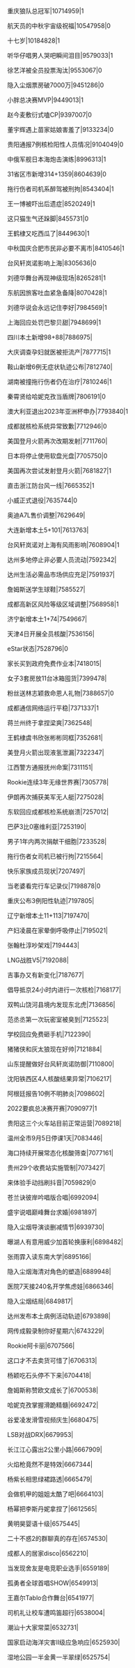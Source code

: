 重庆狼队总冠军|10714959|1

航天员的中秋宇宙级祝福|10547958|0

十七岁|10184828|1

听华仔唱男人哭吧瞬间泪目|9579033|1

徐艺洋被全员投票淘汰|9553067|0

隐入尘烟票房破7000万|9451286|0

小胖总决赛MVP|9449013|1

赵今麦敷衍式嗑CP|9397007|0

董宇辉遇上苗家姑娘害羞了|9133234|0

贵阳通报7例核检阳性人员情况|9104049|0

中俄军舰日本海炮击演练|8996313|1

31省区市新增314+1359|8604639|0

拖行伤者司机系醉驾被刑拘|8543404|1

王一博被吓出后遗症|8520249|1

这只猫生气还跺脚|8455731|0

王鹤棣又吃西瓜了|8449630|1

中秋国庆合肥市民非必要不离市|8410546|1

台风轩岚诺影响上海|8305636|0

刘德华舞台再现神级现场|8265281|1

东航因旅客吐血紧急备降|8070428|1

刘德华说会永远记住李好|7984569|1

上海回应处罚巴黎贝甜|7948699|1

四川本土新增98+88|7886975|

大庆调查孕妇就医被拒流产|7877715|1

鞍山新增6例无症状轨迹公布|7812740|

湖南被撞拖行伤者仍在治疗|7810246|1

秦霄贤给哈妮克孜当盾牌|7806191|0

澳大利亚退出2023年亚洲杯申办|7793840|1

成都就核检系统异常致歉|7712946|0

美国登月火箭再次改期发射|7711760|

日本将停止使用软盘光盘|7705750|0

美国再次尝试发射登月火箭|7681827|1

直击浙江防台风一线|7665352|1

小威正式退役|7635744|0

奥迪A7L售价调整|7629649|

大连新增本土5+101|7613763|

台风轩岚诺对上海有风雨影响|7608904|1

达州多地停止非必要人员流动|7592342|

达州生活必需品市场供应充足|7591937|

詹姆斯送学生球鞋|7585527|

成都高新区风险等级区域调整|7568958|1

济宁新增本土1+74|7549667|

天津4日开展全员核酸|7536156|

eStar状态|7528796|0

家长买到政府免费作业本|7418015|

女子3套房放11台冰箱囤货|7399478|

粉丝送林志颖救命恩人礼物|7388657|0

成都通信网络运行平稳|7371337|1

蒋兰州终于拿捏梁爽|7362548|

王鹤棣虞书欣张彬彬同框|7352681|

美登月火箭出现液氢泄漏|7322347|

江西警方通报抚州命案|7311151|

Rookie连续3年无缘世界赛|7305778|

伊朗再次捕获美军无人艇|7275028|

东软回应成都核检系统崩溃|7257012|

巴萨3比0塞维利亚|7253190|

男子1年内两次捐献干细胞|7233528|

拖行伤者女司机已被行拘|7215564|

快乐家族成员现状|7207497|

当老婆看完行车记录仪|7198878|0

重庆公布3例阳性轨迹|7197805|

辽宁新增本土11+113|7197470|

产妇凌晨在家晕倒呼吸停止|7195021|

张翰杜淳吵架戏|7194443|

LNG战胜V5|7192088|

吉事办又有新变化|7187677|

倡导抵京24小时内进行一次核检|7168177|

双鸭山饶河县境内发现东北虎|7136856|

范丞丞第一次玩密室被臭到|7125523|

学校回应免费砸手机|7122390|

猪猪侠和灰太狼现在好帅|7121884|

山东提醒做好台风轩岚诺防御|7110800|

沈阳铁西区4人核酸结果异常|7106217|

阿根廷报告10例不明肺炎|7098602|

2022要疯总决赛开赛|7090977|1

贵阳这三个火车站目前正常运营|7089218|

温州全市9月5日停课1天|7083446|

海口持续开展常态化核酸筛查|7077161|

贵州29个收费站实施管制|7073427|

来体验手动挡刷抖音|7059829|0

苍兰诀彼岸吟唱版合唱|6992094|

盛宇说唱巅峰舞台求婚|6981897|

隐入尘烟导演谈删减情节|6939730|

曝湖人有意用威少加首轮换康利|6898482|

张雨霏入读东南大学|6895166|

隐入尘烟海清对角色的塑造|6889948|

医院7天接240名开学焦虑娃|6866346|

隐入尘烟结局|6849817|

达州发布本土病例活动轨迹|6793898|

网传成毅录制你好星期六|6743229|

Rookie阿卡丽|6707566|

这口才不去卖货可惜了|6706313|

杨颖吃石头停不下来|6704418|

詹姆斯称赞欧文成长了|6700538|

哈妮克孜掌握滑跪精髓|6692472|

谷爱凌发滑雪视频庆生|6680475|

LSB对战DRX|6679953|

长江江心露出2公里小路|6667909|

火焰枪竟然不是特效|6667344|

杨紫长相思绿裙路透|6665479|

会做机甲的姐姐太酷了吧|6664103|

杨幂把李斯丹妮拿捏了|6612565|

黄明昊婴语十级|6575445|

二十不惑2的群聊真的存在|6574530|

成都人的居家disco|6562210|

当发现舍友是电竞职业选手|6559189|

孤勇者全球首唱SHOW|6549913|

王嘉尔Tablo合作舞台|6541977|

司机礼让校车遭鸣笛超行|6538004|

潮汕十大家常菜|6532731|

国家启动海洋灾害II级应急响应|6525930|

湿地公园一半金黄一半翠绿|6525754|

